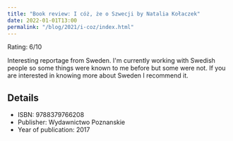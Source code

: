 ```yaml
---
title: "Book review: I cóż, że o Szwecji by Natalia Kołaczek"
date: 2022-01-01T13:00
permalink: "/blog/2021/i-coz/index.html"
---
```


Rating: 6/10

Interesting reportage from Sweden. I'm currently working with Swedish people so some things were known to me before but some were not. If you are interested in knowing more about Sweden I recommend it.

## Details

- ISBN: 9788379766208
- Publisher: Wydawnictwo Poznanskie
- Year of publication: 2017
